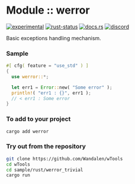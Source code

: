 # Module :: werror
[![experimental](https://raster.shields.io/static/v1?label=stability&message=experimental&color=orange&logoColor=eee)](https://github.com/emersion/stability-badges#experimental) [![rust-status](https://github.com/Wandalen/wTools/actions/workflows/ModulewErrorPush.yml/badge.svg)](https://github.com/Wandalen/wTools/actions/workflows/ModulewErrorPush.yml) [![docs.rs](https://img.shields.io/docsrs/werror?color=e3e8f0&logo=docs.rs)](https://docs.rs/werror) [![discord](https://img.shields.io/discord/872391416519737405?color=eee&logo=discord&logoColor=eee&label=ask)](https://discord.gg/m3YfbXpUUY)

Basic exceptions handling mechanism.

### Sample

```rust
#[ cfg( feature = "use_std" ) ]
{
  use werror::*;

  let err1 = Error::new( "Some error" );
  println!( "err1 : {}", err1 );
  // < err1 : Some error
}
```

### To add to your project

```sh
cargo add werror
```

### Try out from the repository

```sh
git clone https://github.com/Wandalen/wTools
cd wTools
cd sample/rust/werror_trivial
cargo run
```
